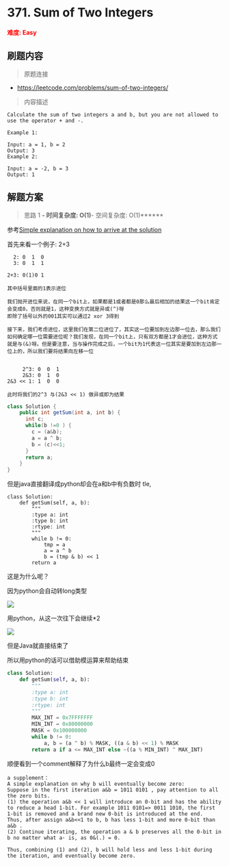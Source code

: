 # 371. Sum of Two Integers

**<font color=red>难度: Easy</font>**

## 刷题内容

> 原题连接

* https://leetcode.com/problems/sum-of-two-integers/

> 内容描述

```
Calculate the sum of two integers a and b, but you are not allowed to use the operator + and -.

Example 1:

Input: a = 1, b = 2
Output: 3
Example 2:

Input: a = -2, b = 3
Output: 1
```

## 解题方案

> 思路 1
******- 时间复杂度: O(1)******- 空间复杂度: O(1)******

参考[Simple explanation on how to arrive at the solution ](https://leetcode.com/problems/sum-of-two-integers/discuss/132479/Simple-explanation-on-how-to-arrive-at-the-solution)

首先来看一个例子: 2+3

```
  2: 0  1  0
  3: 0  1  1

2+3: 0(1)0 1

其中括号里面的1表示进位

我们抛开进位来说，在同一个bit上，如果都是1或者都是0那么最后相加的结果这一个bit肯定会变成0，否则就是1，这种变换方式就是异或(^)呀
即除了括号以外的001其实可以通过2 xor 3得到

接下来，我们考虑进位，这里我们在第二位进位了，其实这一位要加到左边那一位去，那么我们如何确定哪一位需要进位呢？我们发现，在同一个bit上，只有双方都是1才会进位，这种方式就是与(&)呀。但是要注意，当与操作完成之后，一个bit为1代表这一位其实是要加到左边那一位上的，所以我们要将结果向左移一位


     2^3: 0  0  1
     2&3: 0  1  0
2&3 << 1: 1  0  0

此时将我们的2^3 与(2&3 << 1) 做异或即为结果

```

```java
class Solution {
    public int getSum(int a, int b) {
      int c; 
      while(b !=0 ) {
        c = (a&b);
        a = a ^ b;
        b = (c)<<1;
      }
      return a;  
    }
}
```

但是java直接翻译成python却会在a和b中有负数时 tle, 

```
class Solution:
    def getSum(self, a, b):
        """
        :type a: int
        :type b: int
        :rtype: int
        """
        while b != 0:
            tmp = a
            a = a ^ b
            b = (tmp & b) << 1
        return a
```

这是为什么呢？

因为python会自动转long类型

![](https://github.com/apachecn/awesome-algorithm/blob/master/images/371/18C549E8937CF66D42060DCB802661C8.jpg)

用python，从这一次往下会继续*2

![](https://github.com/apachecn/awesome-algorithm/blob/master/images/371/A4CF94C4A380101180708CF0CF35265B.jpg)

但是Java就直接结束了

所以用python的话可以借助模运算来帮助结束

```python
class Solution:
    def getSum(self, a, b):
        """
        :type a: int
        :type b: int
        :rtype: int
        """
        MAX_INT = 0x7FFFFFFF
        MIN_INT = 0x80000000
        MASK = 0x100000000
        while b != 0:
            a, b = (a ^ b) % MASK, ((a & b) << 1) % MASK
        return a if a <= MAX_INT else ~((a % MIN_INT) ^ MAX_INT)
```

顺便看到一个comment解释了为什么b最终一定会变成0

```
a supplement：
A simple explanation on why b will eventually become zero:
Suppose in the first iteration a&b = 1011 0101 , pay attention to all the zero bits.
(1) the operation a&b << 1 will introduce an 0-bit and has the ability to reduce a head 1-bit. For example 1011 0101=> 0011 1010, the first 1-bit is removed and a brand new 0-bit is introduced at the end.
Thus, after assign a&b<<1 to b, b has less 1-bit and more 0-bit than a&b .
(2) Continue iterating, the operation a & b preserves all the 0-bit in b no matter what a· is, as 0&(.) = 0.

Thus, combining (1) and (2), b will hold less and less 1-bit during the iteration, and eventually become zero.
```


































